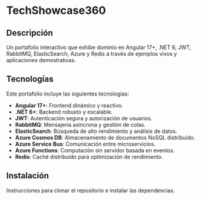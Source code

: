 # TechShowcase360

## Descripción
Un portafolio interactivo que exhibe dominio en Angular 17+, .NET 6, JWT, RabbitMQ, ElasticSearch, Azure y Redis a través de ejemplos vivos y aplicaciones demostrativas.

## Tecnologías
Este portafolio incluye las siguientes tecnologías:
- **Angular 17+**: Frontend dinámico y reactivo.
- **.NET 6+**: Backend robusto y escalable.
- **JWT**: Autenticación segura y autorización de usuarios.
- **RabbitMQ**: Mensajería asíncrona y gestión de colas.
- **ElasticSearch**: Búsqueda de alto rendimiento y análisis de datos.
- **Azure Cosmos DB**: Almacenamiento de documentos NoSQL distribuido.
- **Azure Service Bus**: Comunicación entre microservicios.
- **Azure Functions**: Computación sin servidor basada en eventos.
- **Redis**: Caché distribuido para optimización de rendimiento.

## Instalación
Instrucciones para clonar el repositorio e instalar las dependencias.
